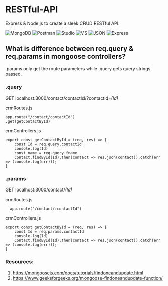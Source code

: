 # RESTful-API

Express &amp; Node.js to create a sleek CRUD RESTful API.

![MongoDB](https://img.shields.io/badge/MongoDB-%234ea94b.svg?style=for-the-badge&logo=mongodb&logoColor=white) ![Postman](https://img.shields.io/badge/Postman-FF6C37?style=for-the-badge&logo=postman&logoColor=white) ![Studio](https://img.shields.io/badge/Studio3T-16b57f?style=for-the-badge&logo=studio3t&logoColor=white) ![VS](https://img.shields.io/badge/VSCode-0078D4?style=for-the-badge&logo=visual%20studio%20code&logoColor=white) ![JSON](https://img.shields.io/badge/json-5E5C5C?style=for-the-badge&logo=json&logoColor=white) ![Express](https://img.shields.io/badge/Express.js-000000?style=for-the-badge&logo=express&logoColor=white)

## What is difference between req.query & req.params in mongoose controllers?

.params only get the route parameters while .query gets query strings passed.

### .query

GET localhost:3000/contact/contactId/?contactId=_(Id)_

crmRoutes.js

```
app.route("/contact/contactId")
.get(getContactById)
```

crmControllers.js

```
export const getContactById = (req, res) => {
    const Id = req.query.contactId
    console.log(Id)
    const name = req.query.fname
    Contact.findById(Id).then(contact => res.json(contact)).catch(err => (console.log(err)));
}
```

### .params

GET localhost:3000/contact/_(Id)_

crmRoutes.js

```
  app.route("/contact/:contactId")
```

crmControllers.js

```
export const getContactById = (req, res) => {
    const Id = req.params.contactId
    console.log(Id)
    Contact.findById(Id).then(contact => res.json(contact)).catch(err => (console.log(err)));
}

```

### Resources:

1. https://mongoosejs.com/docs/tutorials/findoneandupdate.html
2. https://www.geeksforgeeks.org/mongoose-findoneandupdate-function/
